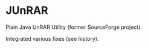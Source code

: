 JUnRAR
=====

Plain Java UnRAR Utility (former SourceForge project).

Integrated various fixes (see history).
